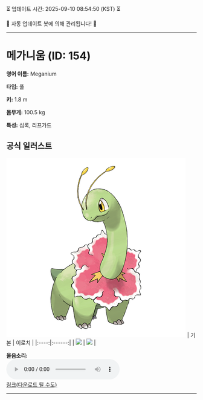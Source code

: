 
⏳ 업데이트 시간: 2025-09-10 08:54:50 (KST) ⏳

🤖 자동 업데이트 봇에 의해 관리됩니다! 🤖

---

# 메가니움 (ID: 154)
**영어 이름:** Meganium

**타입:** 풀

**키:** 1.8 m

**몸무게:** 100.5 kg

**특성:** 심록, 리프가드

## 공식 일러스트
![](https://raw.githubusercontent.com/PokeAPI/sprites/master/sprites/pokemon/other/official-artwork/154.png)
| 기본 | 이로치 |
|:----:|:------:|
| <img src="http://play.pokemonshowdown.com/sprites/ani/meganium.gif" width="200"> | <img src="http://play.pokemonshowdown.com/sprites/ani-shiny/meganium.gif" width="200"> |

**울음소리:**<br><audio controls src="https://raw.githubusercontent.com/PokeAPI/cries/main/cries/pokemon/latest/154.ogg"></audio><br> [링크(다운로드 될 수도)](https://raw.githubusercontent.com/PokeAPI/cries/main/cries/pokemon/latest/154.ogg)


---

